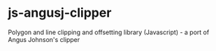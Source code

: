 # js-angusj-clipper
Polygon and line clipping and offsetting library (Javascript) - a port of Angus Johnson's clipper
